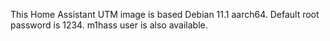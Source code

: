 This Home Assistant UTM image is based Debian 11.1 aarch64.
Default root password is 1234. m1hass user is also available.
